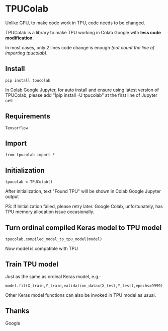 # TPUColab

Unlike GPU, to make code work in TPU, code needs to be changed.

TPUColab is a library to make TPU working in Colab Google with **less code modification**.

In most cases, only 2 lines code change is enough *(not count the line of importing tpucolab)*.

## Install

    pip install tpucolab

In Colab Google Jupyter, for auto install and ensure using latest version of TPUColab, please add "!pip install -U tpucolab" at the first line of Jupyter cell

## Requirements

    Tensorflow

## Import

    from tpucolab import *

## Initialization

    tpucolab = TPUColab()

After initialization, text "Found TPU" will be shown in Colab Google Jupyter output

PS: If Initialization failed, please retry later. Google Colab, unfortunately, has TPU memory allocation issue occasionally.

## Turn ordinal compiled Keras model to TPU model

    tpucolab.compiled_model_to_tpu_model(model)
    
Now model is compatible with TPU

## Train TPU model

Just as the same as ordinal Keras model, e.g.:

    model.fit(X_train,Y_train,validation_data=(X_test,Y_test),epochs=9999)
    
Other Keras model functions can also be invoked in TPU model as usual.


## Thanks

Google
